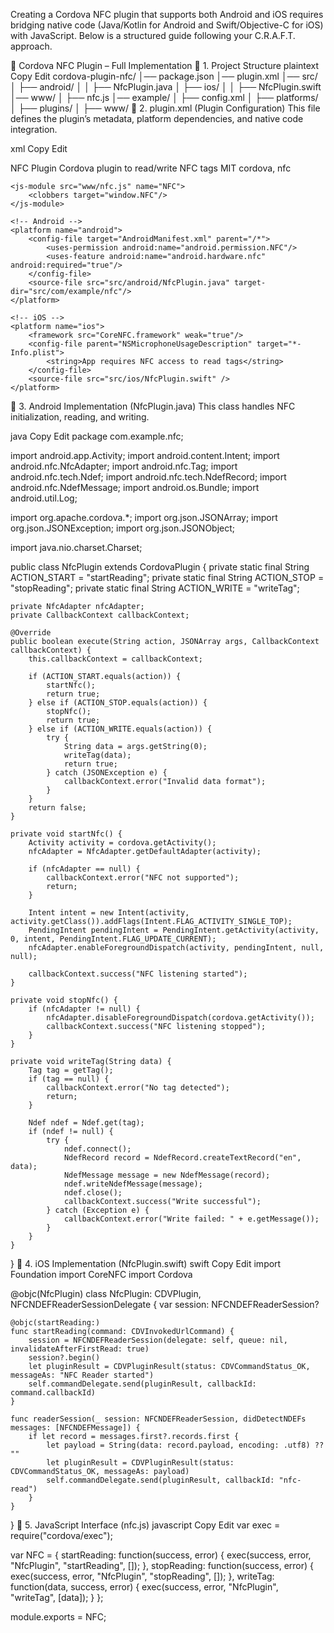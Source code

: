 Creating a Cordova NFC plugin that supports both Android and iOS requires bridging native code (Java/Kotlin for Android and Swift/Objective-C for iOS) with JavaScript. Below is a structured guide following your C.R.A.F.T. approach.

📌 Cordova NFC Plugin – Full Implementation
📂 1. Project Structure
plaintext
Copy
Edit
cordova-plugin-nfc/
│── package.json
│── plugin.xml
│── src/
│   ├── android/
│   │   ├── NfcPlugin.java
│   ├── ios/
│   │   ├── NfcPlugin.swift
│── www/
│   ├── nfc.js
│── example/
│   ├── config.xml
│   ├── platforms/
│   ├── plugins/
│   ├── www/
🔧 2. plugin.xml (Plugin Configuration)
This file defines the plugin’s metadata, platform dependencies, and native code integration.

xml
Copy
Edit
<?xml version="1.0" encoding="UTF-8"?>
<plugin id="cordova-plugin-nfc" version="1.0.0" xmlns="http://apache.org/cordova/ns/plugins/1.0">
    <name>NFC Plugin</name>
    <description>Cordova plugin to read/write NFC tags</description>
    <license>MIT</license>
    <keywords>cordova, nfc</keywords>
    
    <js-module src="www/nfc.js" name="NFC">
        <clobbers target="window.NFC"/>
    </js-module>

    <!-- Android -->
    <platform name="android">
        <config-file target="AndroidManifest.xml" parent="/*">
            <uses-permission android:name="android.permission.NFC"/>
            <uses-feature android:name="android.hardware.nfc" android:required="true"/>
        </config-file>
        <source-file src="src/android/NfcPlugin.java" target-dir="src/com/example/nfc"/>
    </platform>

    <!-- iOS -->
    <platform name="ios">
        <framework src="CoreNFC.framework" weak="true"/>
        <config-file parent="NSMicrophoneUsageDescription" target="*-Info.plist">
            <string>App requires NFC access to read tags</string>
        </config-file>
        <source-file src="src/ios/NfcPlugin.swift" />
    </platform>
</plugin>
🤖 3. Android Implementation (NfcPlugin.java)
This class handles NFC initialization, reading, and writing.

java
Copy
Edit
package com.example.nfc;

import android.app.Activity;
import android.content.Intent;
import android.nfc.NfcAdapter;
import android.nfc.Tag;
import android.nfc.tech.Ndef;
import android.nfc.tech.NdefRecord;
import android.nfc.NdefMessage;
import android.os.Bundle;
import android.util.Log;

import org.apache.cordova.*;
import org.json.JSONArray;
import org.json.JSONException;
import org.json.JSONObject;

import java.nio.charset.Charset;

public class NfcPlugin extends CordovaPlugin {
    private static final String ACTION_START = "startReading";
    private static final String ACTION_STOP = "stopReading";
    private static final String ACTION_WRITE = "writeTag";

    private NfcAdapter nfcAdapter;
    private CallbackContext callbackContext;

    @Override
    public boolean execute(String action, JSONArray args, CallbackContext callbackContext) {
        this.callbackContext = callbackContext;

        if (ACTION_START.equals(action)) {
            startNfc();
            return true;
        } else if (ACTION_STOP.equals(action)) {
            stopNfc();
            return true;
        } else if (ACTION_WRITE.equals(action)) {
            try {
                String data = args.getString(0);
                writeTag(data);
                return true;
            } catch (JSONException e) {
                callbackContext.error("Invalid data format");
            }
        }
        return false;
    }

    private void startNfc() {
        Activity activity = cordova.getActivity();
        nfcAdapter = NfcAdapter.getDefaultAdapter(activity);

        if (nfcAdapter == null) {
            callbackContext.error("NFC not supported");
            return;
        }

        Intent intent = new Intent(activity, activity.getClass()).addFlags(Intent.FLAG_ACTIVITY_SINGLE_TOP);
        PendingIntent pendingIntent = PendingIntent.getActivity(activity, 0, intent, PendingIntent.FLAG_UPDATE_CURRENT);
        nfcAdapter.enableForegroundDispatch(activity, pendingIntent, null, null);

        callbackContext.success("NFC listening started");
    }

    private void stopNfc() {
        if (nfcAdapter != null) {
            nfcAdapter.disableForegroundDispatch(cordova.getActivity());
            callbackContext.success("NFC listening stopped");
        }
    }

    private void writeTag(String data) {
        Tag tag = getTag(); 
        if (tag == null) {
            callbackContext.error("No tag detected");
            return;
        }

        Ndef ndef = Ndef.get(tag);
        if (ndef != null) {
            try {
                ndef.connect();
                NdefRecord record = NdefRecord.createTextRecord("en", data);
                NdefMessage message = new NdefMessage(record);
                ndef.writeNdefMessage(message);
                ndef.close();
                callbackContext.success("Write successful");
            } catch (Exception e) {
                callbackContext.error("Write failed: " + e.getMessage());
            }
        }
    }
}
🍏 4. iOS Implementation (NfcPlugin.swift)
swift
Copy
Edit
import Foundation
import CoreNFC
import Cordova

@objc(NfcPlugin)
class NfcPlugin: CDVPlugin, NFCNDEFReaderSessionDelegate {
    var session: NFCNDEFReaderSession?

    @objc(startReading:)
    func startReading(command: CDVInvokedUrlCommand) {
        session = NFCNDEFReaderSession(delegate: self, queue: nil, invalidateAfterFirstRead: true)
        session?.begin()
        let pluginResult = CDVPluginResult(status: CDVCommandStatus_OK, messageAs: "NFC Reader started")
        self.commandDelegate.send(pluginResult, callbackId: command.callbackId)
    }

    func readerSession(_ session: NFCNDEFReaderSession, didDetectNDEFs messages: [NFCNDEFMessage]) {
        if let record = messages.first?.records.first {
            let payload = String(data: record.payload, encoding: .utf8) ?? ""
            let pluginResult = CDVPluginResult(status: CDVCommandStatus_OK, messageAs: payload)
            self.commandDelegate.send(pluginResult, callbackId: "nfc-read")
        }
    }
}
📜 5. JavaScript Interface (nfc.js)
javascript
Copy
Edit
var exec = require("cordova/exec");

var NFC = {
    startReading: function(success, error) {
        exec(success, error, "NfcPlugin", "startReading", []);
    },
    stopReading: function(success, error) {
        exec(success, error, "NfcPlugin", "stopReading", []);
    },
    writeTag: function(data, success, error) {
        exec(success, error, "NfcPlugin", "writeTag", [data]);
    }
};

module.exports = NFC;
